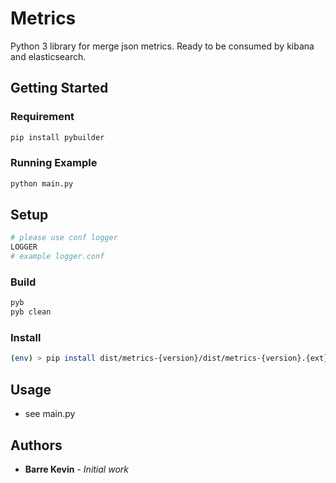 # Metrics

Python 3 library for merge json metrics.
Ready to be consumed by kibana and elasticsearch.

## Getting Started

### Requirement

```sh
pip install pybuilder
```

### Running Example

```sh
python main.py
```

## Setup

```python
# please use conf logger
LOGGER
# example logger.conf
```

### Build

```sh
pyb
pyb clean
```

### Install

```sh
(env) > pip install dist/metrics-{version}/dist/metrics-{version}.{ext}
```

## Usage

- see main.py

## Authors

- **Barre Kevin** - *Initial work*